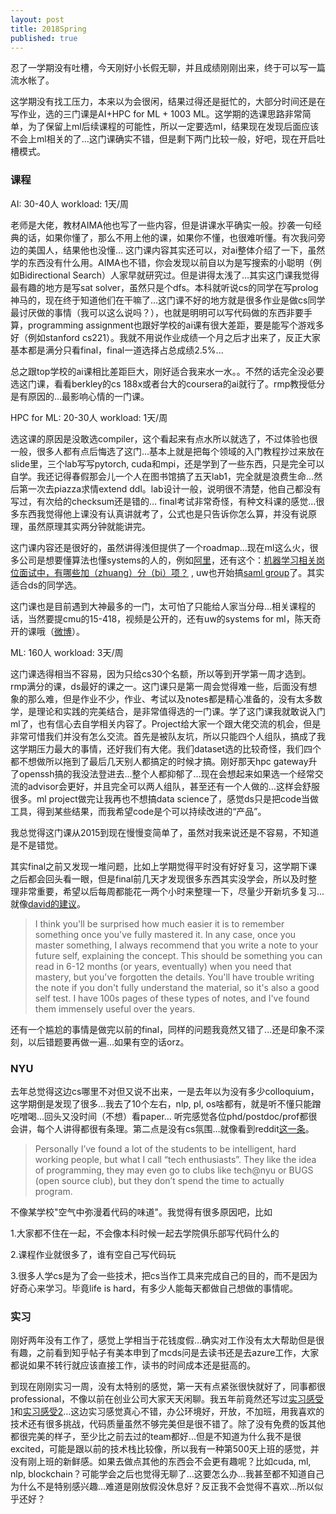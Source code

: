 ```yaml
---
layout: post
title: 2018Spring
published: true
---
```


忍了一学期没有吐槽，今天刚好小长假无聊，并且成绩刚刚出来，终于可以写一篇流水帐了。



这学期没有找工压力，本来以为会很闲，结果过得还是挺忙的，大部分时间还是在写作业，选的三门课是AI+HPC for ML + 1003 ML。这学期的选课思路非常简单，为了保留上ml后续课程的可能性，所以一定要选ml，结果现在发现后面应该不会上ml相关的了…这门课确实不错，但是剩下两门比较一般，好吧，现在开启吐槽模式。

### 课程

AI: 30-40人 workload: 1天/周

老师是大佬，教材AIMA他也写了一些内容，但是讲课水平确实一般。抄袭一句经典的话，如果你懂了，那么不用上他的课，如果你不懂，也很难听懂。有次我问旁边的美国人，结果他也没懂… 这门课内容其实还可以，对ai整体介绍了一下，虽然学的东西没有什么用。AIMA也不错，你会发现以前自以为是写搜索的小聪明（例如Bidirectional Search）人家早就研究过。但是讲得太浅了…其实这门课我觉得最有趣的地方是写sat solver，虽然只是个dfs。本科就听说cs的同学在写prolog神马的，现在终于知道他们在干嘛了…这门课不好的地方就是很多作业是做cs同学最讨厌做的事情（我可以这么说吗？），也就是明明可以写代码做的东西非要手算，programming assignment也跟好学校的ai课有很大差距，要是能写个游戏多好（例如stanford cs221）。我就不用说作业成绩一个月之后才出来了，反正大家基本都是满分只看final，final一道选择占总成绩2.5%...

总之跟top学校的ai课相比差距巨大，刚好适合我来水一水。。不然的话完全没必要选这门课，看看berkley的cs 188x或者台大的coursera的ai就行了。rmp教授低分是有原因的…最影响心情的一门课。


HPC for ML: 20-30人 workload: 1天/周

选这课的原因是没敢选compiler，这个看起来有点水所以就选了，不过体验也很一般，很多人都有点后悔选了这门…基本上就是把每个领域的入门教程抄过来放在slide里，三个lab写写pytorch, cuda和mpi，还是学到了一些东西，只是完全可以自学。我还记得春假那会儿一个人在图书馆搞了五天lab1，完全就是浪费生命…然后第一次去piazza求情extend ddl。lab设计一般，说明很不清楚，他自己都没有写过，有次给的checksum还是错的… final考试非常奇怪，有种文科课的感觉...很多东西我觉得他上课没有认真讲就考了，公式也是只告诉你怎么算，并没有说原理，虽然原理其实两分钟就能讲完。

这门课内容还是很好的，虽然讲得浅但提供了一个roadmap...现在ml这么火，很多公司是想要懂算法也懂systems的人的，例如[阿里](https://zhuanlan.zhihu.com/p/37195631)，还有这个：[机器学习相关岗位面试中，有哪些加（zhuang）分（bi）项？](https://www.zhihu.com/question/56676679/answer/151505274) , uw也开始搞[saml group](http://saml.cs.washington.edu)了。其实适合ds的同学选。

这门课也是目前遇到大神最多的一门，太可怕了只能给人家当分母...相关课程的话，当然要提cmu的15-418，视频是公开的，还有uw的systems for ml，陈天奇开的课哦（[微博](https://weibo.com/2397265244/GexRAwOHk)）。



ML: 160人 workload: 3天/周

这门课选得相当不容易，因为只给cs30个名额，所以等到开学第一周才选到。rmp满分的课，ds最好的课之一。这门课只是第一周会觉得难一些，后面没有想象的那么难，但是作业不少，作业、考试以及notes都是精心准备的，没有太多数学，是理论和实践的完美结合，是非常值得选的一门课。学了这门课我就敢说入门ml了，也有信心去自学相关内容了。Project给大家一个跟大佬交流的机会，但是非常可惜我们并没有怎么交流。首先是被队友坑，所以只能四个人组队，搞成了我这学期压力最大的事情，还好我们有大佬。我们dataset选的比较奇怪，我们四个都不想做所以拖到了最后几天别人都搞定的时候才搞。刚好那天hpc gateway升了openssh搞的我没法登进去…整个人都抑郁了…现在会想起来如果选一个经常交流的advisor会更好，并且完全可以两人组队，甚至还有一个人做的…这样会舒服很多。ml project做完让我再也不想搞data science了，感觉ds只是把code当做工具，得到某些结果，而我希望code是个可以持续改进的“产品”。

我总觉得这门课从2015到现在慢慢变简单了，虽然对我来说还是不容易，不知道是不是错觉。

其实final之前又发现一堆问题，比如上学期觉得平时没有好好复习，这学期下课之后都会回头看一眼，但是final前几天才发现很多东西其实没学会，所以及时整理非常重要，希望以后每周都能花一两个小时来整理一下，尽量少开新坑多复习...就像[david的建议](https://github.com/davidrosenberg/mlcourse/blob/gh-pages/course-faq.md)。

> I think you'll be surprised how much easier it is to remember something once you've fully mastered it. In any case, once you master something, I always recommend that you write a note to your future self, explaining the concept. This should be something you can read in 6-12 months (or years, eventually) when you need that mastery, but you've forgotten the details. You'll have trouble writing the note if you don't fully understand the material, so it's also a good self test. I have 100s pages of these types of notes, and I've found them immensely useful over the years.

还有一个尴尬的事情是做完以前的final，同样的问题我竟然又错了...还是印象不深刻，以后错题要再做一遍…如果有空的话orz。

### NYU

去年总觉得这边cs哪里不对但又说不出来，一是去年以为没有多少colloquium，这学期倒是发现了很多...我去了10个左右，nlp, pl, os啥都有，就是听不懂只能蹭吃噌喝…回头又没时间（不想）看paper… 听完感觉各位phd/postdoc/prof都很会讲，每个人讲得都很有条理。第二点是没有cs氛围…就像看到reddit[这一条](https://www.reddit.com/r/nyu/comments/7zba30/the_cs_scene_at_nyu_cas/)。
> Personally I’ve found a lot of the students to be intelligent, hard working people, but what I call “tech enthusiasts”. They like the idea of programming, they may even go to clubs like tech@nyu or BUGS (open source club), but they don’t spend the time to actually program. 

不像某学校"空气中弥漫着代码的味道"。我觉得有很多原因吧，比如

1.大家都不住在一起，不会像本科时候一起去学院俱乐部写代码什么的

2.课程作业就很多了，谁有空自己写代码玩

3.很多人学cs是为了会一些技术，把cs当作工具来完成自己的目的，而不是因为好奇心来学习。毕竟life is hard，有多少人能每天都做自己想做的事情呢。

### 实习

刚好两年没有工作了，感觉上学相当于花钱度假…确实对工作没有太大帮助但是很有趣，之前看到知乎帖子有美本申到了mcds问是去读书还是去azure工作，大家都说如果不转行就应该直接工作，读书的时间成本还是挺高的。

到现在刚刚实习一周，没有太特别的感觉，第一天有点紧张很快就好了，同事都很professional，不像以前在创业公司大家天天闲聊。我五年前竟然还写过[实习感受1](https://greenmoon55.com/intern-at-dianping/)和[实习感受2](https://greenmoon55.com/intern-at-ctrip/)…这边实习感觉真心不错，办公环境好，开放，不加班，用我喜欢的技术还有很多挑战，代码质量虽然不够完美但是很不错了。除了没有免费的饭其他都很完美的样子，至少比之前去过的team都好...但是不知道为什么我不是很excited，可能是跟以前的技术栈比较像，所以我有一种第500天上班的感觉，并没有刚上班的新鲜感。如果去做点其他的东西会不会更有趣呢？比如cuda, ml, nlp, blockchain？可能学会之后也觉得无聊了…这要怎么办...我甚至都不知道自己为什么不是特别感兴趣…难道是刚放假没休息好？反正我不会觉得不喜欢...所以似乎还好？
